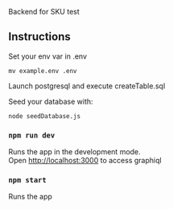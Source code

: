 Backend for SKU test

## Instructions

Set your env var in .env

`mv example.env .env`

Launch postgresql and execute createTable.sql

Seed your database with:

`node seedDatabase.js`

### `npm run dev`

Runs the app in the development mode.<br />
Open [http://localhost:3000](http://localhost:3000) to access graphiql

### `npm start`

Runs the app